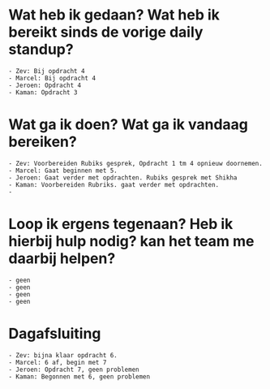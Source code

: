 
# Wat heb ik gedaan? Wat heb ik bereikt sinds de vorige daily standup? 
	- Zev: Bij opdracht 4
	- Marcel: Bij opdracht 4
	- Jeroen: Opdracht 4
	- Kaman: Opdracht 3
		
# Wat ga ik doen? Wat ga ik vandaag bereiken?

	- Zev: Voorbereiden Rubiks gesprek, Opdracht 1 tm 4 opnieuw doornemen. 
	- Marcel: Gaat beginnen met 5.
	- Jeroen: Gaat verder met opdrachten. Rubiks gesprek met Shikha
	- Kaman: Voorbereiden Rubriks. gaat verder met opdrachten.
	- 
	
	
# Loop ik ergens tegenaan? Heb ik hierbij hulp nodig? kan het team me daarbij helpen?
 	- geen
 	- geen
 	- geen 
 	- geen


# Dagafsluiting
	- Zev: bijna klaar opdracht 6.
	- Marcel: 6 af, begin met 7
	- Jeroen: Opdracht 7, geen problemen
	- Kaman: Begonnen met 6, geen problemen
